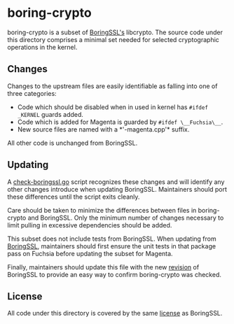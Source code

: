 boring-crypto
=======================================

boring-crypto is a subset of [BoringSSL's][boringssl] libcrypto.  The source
code under this directory comprises a minimal set needed for selected
cryptographic operations in the kernel.

## Changes

Changes to the upstream files are easily identifiable as falling into one of
three categories:
<ul>
<li>Code which should be disabled when in used in kernel has
<code>#ifdef _KERNEL</code> guards added.</li>
<li>Code which is added for Magenta is guarded by
<code>#ifdef \__Fuchsia\__</code>.</li>
<li>New source files are named with a *'-magenta.cpp'* suffix.</li>
</ul>

All other code is unchanged from BoringSSL.

## Updating

A [check-boringssl.go][script] script recognizes these changes and will
identify any other changes introduce when updating BoringSSL.  Maintainers
should port these differences until the script exits cleanly.

Care should be taken to minimize the differences between files in boring-crypto
and BoringSSL.  Only the minimum number of changes necessary to limit pulling in
excessive dependencies should be added.

This subset does not include tests from BoringSSL.  When updating from
[BoringSSL][boringssl], maintainers should first ensure the unit tests in that
package pass on Fuchsia before updating the subset for Magenta.

Finally, maintainers should update this file with the new [revision][revision]
of BoringSSL to provide an easy way to confirm boring-crypto was checked.

## License

All code under this directory is covered by the same [license][license] as
BoringSSL.

[boringssl]: https://fuchsia.googlesource.com/third_party/boringssl/+/master/README.md "BoringSSL"
[script]: https://fuchsia.googlesource.com/magenta/+/master/third_party/boring-crypto/scripts/check-boringssl.go "check-boringssl.go"
[license]: https://fuchsia.googlesource.com/third_party/boringssl/+/master/LICENSE "BoringSSL license"

[//]: # (UPDATE THE DIGEST WHEN ROLLING BORINGSSL)
[revision]: https://fuchsia.googlesource.com/third_party/boringssl/+/c87c462088508424ddd5330ebad9af2633d2c67b/

